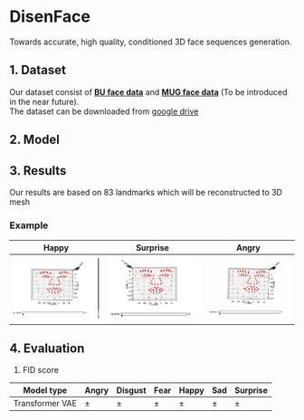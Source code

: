 # DisenFace
Towards accurate, high quality, conditioned 3D face sequences generation.

## 1. Dataset
Our dataset consist of [**BU face data**](http://www.cs.binghamton.edu/~lijun/Research/3DFE/3DFE_Analysis.html) and [**MUG face data**](https://mug.ee.auth.gr/fed/)  (To be introduced in the near future).<br>
  The dataset can be downloaded from [google drive](https://drive.google.com/drive/folders/1d8rlqXgbfDQxcOKvSIssm56jWUVz6oIe?usp=sharing)

## 2. Model
## 3. Results
Our results are based on 83 landmarks which will be reconstructed to 3D mesh
### Example           
| Happy  | Surprise |  Angry | 
| ------------- | ------------- | ------------- | 
| <img  src="Results/happy.gif"  /> | <img src="Results/surprise.gif"  /> |  <img src="Results/angry.gif"  /> |            
                                              
## 4. Evaluation
1. FID score


| Model type | Angry  | Disgust |  Fear | Happy | Sad | Surprise |
| ------------- | ------------- | ------------- | ------------- |------------- |------------- |------------- |
| Transformer VAE| $\pm$ | $\pm$ | $\pm$ | $\pm$ | $\pm$ | $\pm$ |

